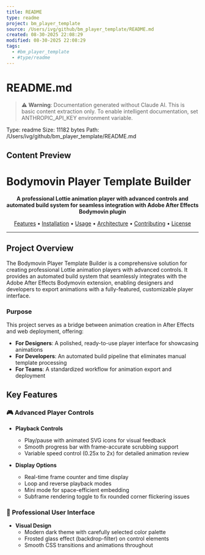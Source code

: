 ```yaml
---
title: README
type: readme
project: bm_player_template
source: /Users/ivg/github/bm_player_template/README.md
created: 08-30-2025 22:08:29
modified: 08-30-2025 22:08:29
tags:
  - #bm_player_template
  - #type/readme
---
```


# README.md

> ⚠️ **Warning**: Documentation generated without Claude AI. This is basic content extraction only.
> To enable intelligent documentation, set ANTHROPIC_API_KEY environment variable.

Type: readme
Size: 11182 bytes
Path: /Users/ivg/github/bm_player_template/README.md

## Content Preview

# Bodymovin Player Template Builder

<p align="center">
  <strong>A professional Lottie animation player with advanced controls and automated build system for seamless integration with Adobe After Effects Bodymovin plugin</strong>
</p>

<p align="center">
  <a href="#key-features">Features</a> •
  <a href="#installation">Installation</a> •
  <a href="#usage">Usage</a> •
  <a href="#architecture">Architecture</a> •
  <a href="#contributing">Contributing</a> •
  <a href="#license">License</a>
</p>

---

## Project Overview

The Bodymovin Player Template Builder is a comprehensive solution for creating professional Lottie animation players with advanced controls. It provides an automated build system that seamlessly integrates with the Adobe After Effects Bodymovin extension, enabling designers and developers to export animations with a fully-featured, customizable player interface.

### Purpose

This project serves as a bridge between animation creation in After Effects and web deployment, offering:

- **For Designers**: A polished, ready-to-use player interface for showcasing animations
- **For Developers**: An automated build pipeline that eliminates manual template processing
- **For Teams**: A standardized workflow for animation export and deployment

## Key Features

### 🎮 Advanced Player Controls

- **Playback Controls**
  - Play/pause with animated SVG icons for visual feedback
  - Smooth progress bar with frame-accurate scrubbing support
  - Variable speed control (0.25x to 2x) for detailed animation review
  
- **Display Options**
  - Real-time frame counter and time display
  - Loop and reverse playback modes
  - Mini mode for space-efficient embedding
  - Subframe rendering toggle to fix rounded corner flickering issues

### 🎨 Professional User Interface

- **Visual Design**
  - Modern dark theme with carefully selected color palette
  - Frosted glass effect (backdrop-filter) on control elements
  - Smooth CSS transitions and animations throughout